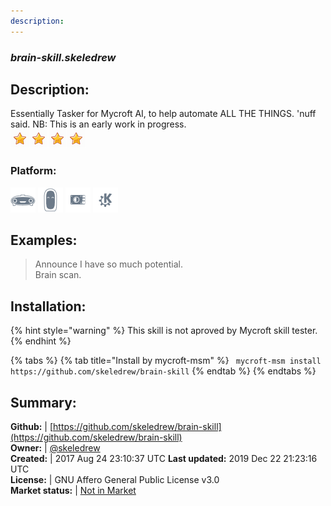 ```yaml
---
description: 
---
```


### _brain-skill.skeledrew_  
## Description:  
Essentially Tasker for Mycroft AI, to help automate ALL THE THINGS. 'nuff said. NB: This is an early work in progress.  
![](../.gitbook/assets/star.png)![](../.gitbook/assets/star.png)![](../.gitbook/assets/star.png)![](../.gitbook/assets/star.png)  
### Platform:  
 ![Mark I](../.gitbook/assets/mark-1-icon.png)  ![Mark II](../.gitbook/assets/mark-2-icon.png)  ![Picroft](../.gitbook/assets/picroft-icon.png)  ![plasmoid](../.gitbook/assets/kde.png)   
  
## Examples:  
> Announce I have so much potential.  
> Brain scan.  
  
## Installation:  
{% hint style="warning" %}
This skill is not aproved by Mycroft skill tester.
{% endhint %}
    
{% tabs %}
{% tab title="Install by mycroft-msm" %}
``` mycroft-msm install https://github.com/skeledrew/brain-skill```
{% endtab %}
  {% endtabs %}
    
## Summary:  
**Github:** | [https://github.com/skeledrew/brain-skill](https://github.com/skeledrew/brain-skill)  
**Owner:** | [@skeledrew](https://github.com/skeledrew)  
**Created:** | 2017 Aug 24 23:10:37 UTC  **Last updated:** 2019 Dec 22 21:23:16 UTC  
**License:** | GNU Affero General Public License v3.0  
**Market status:** | [Not in Market](https://market.mycroft.ai/skill/)  
